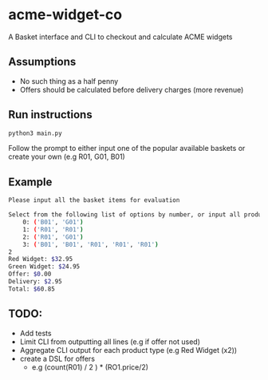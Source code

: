# acme-widget-co
A Basket interface and CLI to checkout and calculate ACME widgets

## Assumptions
- No such thing as a half penny
- Offers should be calculated before delivery charges (more revenue)

## Run instructions
```bash
python3 main.py
```

Follow the prompt to either input one of the popular available baskets or create your own (e.g R01, G01, B01)

## Example
```bash
Please input all the basket items for evaluation

Select from the following list of options by number, or input all product codes in CSV format:
	0: ('B01', 'G01')
	1: ('R01', 'R01')
	2: ('R01', 'G01')
	3: ('B01', 'B01', 'R01', 'R01', 'R01')
2
Red Widget: $32.95
Green Widget: $24.95
Offer: $0.00
Delivery: $2.95
Total: $60.85
```

## TODO:
- Add tests
- Limit CLI from outputting all lines (e.g if offer not used)
- Aggregate CLI output for each product type (e.g Red Widget (x2))
- create a DSL for offers
  - e.g (count(R01) / 2 ) * (RO1.price/2)